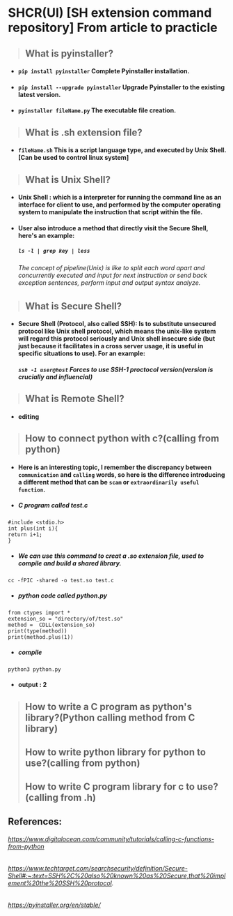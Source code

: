 # SHCR(UI) [SH extension command repository] From article to practicle
> ## What is pyinstaller?
 * #### `pip install pyinstaller` Complete Pyinstaller installation.
 * #### `pip install --upgrade pyinstaller` Upgrade Pyinstaller to the existing latest version.
 * #### `pyinstaller fileName.py` The executable file creation.

> ## What is .sh extension file?  
* #### `fileName.sh` This is a script language type, and executed by Unix Shell. [Can be used to control linux system]
> ## What is Unix Shell? 
* #### Unix Shell : which is a interpreter for running the command line as an interface for client to use, and performed by the computer operating system to manipulate the instruction that script within the file.
* #### User also introduce a method that directly visit the Secure Shell, here's an example:
	##### `ls -l | grep key | less`
	###### The concept of pipeline(Unix) is like to split each word apart and concurrently executed and input for next instruction or send back exception sentences, perform input and output syntax analyze. 
> ## What is Secure Shell? 

* #### Secure Shell (Protocol, also called SSH): Is to substitute unsecured protocol like Unix shell protocol, which means the unix-like system will regard this protocol seriously and Unix shell insecure side (but just because it facilitates in a cross server usage, it is useful in specific situations to use). For an example:
	##### `ssh -1 user@host` Forces to use SSH-1 proctocol version(version is crucially and influencial) 

> ## What is Remote Shell? 
* #### editing
> ## How to connect python with c?(calling from python)
* #### Here is an interesting topic, I remember the discrepancy between `communication` and `calling` words, so here is the difference introducing a different method that can be `scam` or `extraordinarily useful function`.
* ##### C program called test.c
```
#include <stdio.h>
int plus(int i){
return i+1;
}
```
* ##### We can use this command to creat a .so extension file, used to compile and build a shared library.
```
cc -fPIC -shared -o test.so test.c 
```
* ##### python code called python.py
```
from ctypes import *
extension_so = "directory/of/test.so"
method =  CDLL(extension_so)
print(type(method))
print(method.plus(1))
```
* ##### compile
```
python3 python.py
```
* #### output : 2

> ## How to write a C program as python's library?(Python calling method from C library)
> ## How to write python library for python to use?(calling from python)
> ## How to write C program library for c to use?(calling from .h)

## References:
###### https://www.digitalocean.com/community/tutorials/calling-c-functions-from-python  
###### https://www.techtarget.com/searchsecurity/definition/Secure-Shell#:~:text=SSH%2C%20also%20known%20as%20Secure,that%20implement%20the%20SSH%20protocol.
###### https://pyinstaller.org/en/stable/
